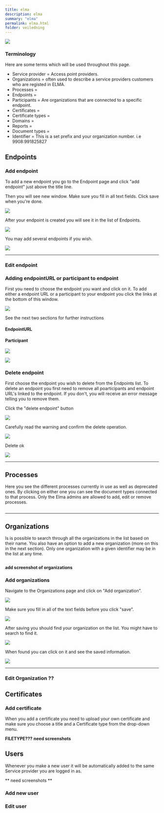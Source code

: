 ```yaml
---
title: elma
description: elma
summary: "elma"
permalink: elma.html
folder: veiledning
---
```


![](https://raw.githubusercontent.com/difi/move-integrasjonspunkt/gh-pages/resources/Under_construction.png)

### Terminology
Here are some terms which will be used throughout this page.

- Service provider = Access point providers.
- Organizations = often used to describe a service providers customers who are registed in ELMA. 
- Processes = 
- Endpoints =
- Participants = Are organizations that are connected to a specific endpoint.
- Certificates =  
- Certificate types = 
- Domains = 
- Reports = 
- Document types = 
- Identifier = This is a set prefix and your organization number. i.e 9908:991825827

## Endpoints

### Add endpoint
To add a new endpoint you go to the Endpoint page and click "add endpoint" just above the title line.

Then you will see new window. Make sure you fill in all text fields. Click save when you're done.

![](https://raw.githubusercontent.com/difi/move-integrasjonspunkt/gh-pages/resources/elma/ny_endpoint_0.PNG)

After your endpoint is created you will see it in the list of Endpoints. 

![](https://raw.githubusercontent.com/difi/move-integrasjonspunkt/gh-pages/resources/elma/ny_endpoint_1.PNG)

You may add several endpoints if you wish.

![](https://raw.githubusercontent.com/difi/move-integrasjonspunkt/gh-pages/resources/elma/ny_endpoint_2.PNG)

---

### Edit endpoint

### Adding endpointURL or participant to endpoint
First you need to choose the endpoint you want and click on it. To add either a endpoint URL or a participant to your endpoint you click the links at the bottom of this window. 

![](https://raw.githubusercontent.com/difi/move-integrasjonspunkt/gh-pages/resources/elma/endpointurl_add_0.PNG)

See the next two sections for further instructions

#### EndpointURL


#### Participant

![](https://raw.githubusercontent.com/difi/move-integrasjonspunkt/gh-pages/resources/elma/add_participant_0.PNG)


![](https://raw.githubusercontent.com/difi/move-integrasjonspunkt/gh-pages/resources/elma/add_participant_1.PNG)

### Delete endpoint
First choose the endpoint you wish to delete from the Endpoints list. To delete an endpoint you first need to remove all poarticipants and endpoint URL's linked to the endpoint. If you don't, you will receive an error message telling you to remove them.

Click the "delete endpoint" button

![](https://raw.githubusercontent.com/difi/move-integrasjonspunkt/gh-pages/resources/elma/delete_endpoint_0.PNG)

Carefully read the warning and confirm the delete operation.

![](https://raw.githubusercontent.com/difi/move-integrasjonspunkt/gh-pages/resources/elma/delete_endpoint_1.PNG)

Delete ok

![](https://raw.githubusercontent.com/difi/move-integrasjonspunkt/gh-pages/resources/elma/delete_endpoint_2.PNG)

---

## Processes
Here you see the different processes currently in use as well as deprecated ones. By clicking on either one you can see the document types connected to that process. Only the Elma admins are allowed to add, edit or remove processes.

![]()

---

## Organizations 
Is is possible to search through all the organizations in the list based on their name. You also have an option to add a new organization (more on this in the next section). Only one organization with a given identifier may be in the list at any time.

![]()

**add screenshot of organizations**

### Add organizations
Navigate to the Organizations page and click on "Add organization".

![](https://raw.githubusercontent.com/difi/move-integrasjonspunkt/gh-pages/resources/elma/ny_org_0.PNG)

Make sure you fill in all of the text fields before you click "save".

![](https://raw.githubusercontent.com/difi/move-integrasjonspunkt/gh-pages/resources/elma/ny_org_2.PNG)

After saving you should find your organization on the list. You might have to search to find it.

![](https://raw.githubusercontent.com/difi/move-integrasjonspunkt/gh-pages/resources/elma/ny_org_3.PNG)

When found you can click on it and see the saved information.

![](https://raw.githubusercontent.com/difi/move-integrasjonspunkt/gh-pages/resources/elma/ny_org_4.PNG)

---

### Edit Organization ??

## Certificates

### Add certificate
When you add a certificate you need to upload your own certificate and make sure you choose a title and a Certificate type from the drop-down menu. 

**FILETYPE???**
**need screenshots**

## Users 
Whenever you make a new user it will be automatically added to the same Service provider you are logged in as. 

** need screenshots **

### Add new user

### Edit user

